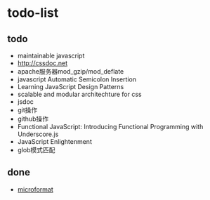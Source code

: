 # todo-list

## todo

- maintainable javascript
- http://cssdoc.net
- apache服务器mod_gzip/mod_deflate
- javascript Automatic Semicolon Insertion
- Learning JavaScript Design Patterns
- scalable and modular architechture for css
- jsdoc
- git操作
- github操作
- Functional JavaScript: Introducing Functional Programming with Underscore.js
- JavaScript Enlightenment
- glob模式匹配

## done

- [microformat](https://github.com/qiu-deqing/qiu-deqing.github.io/blob/master/blog/html/microformat.md)
